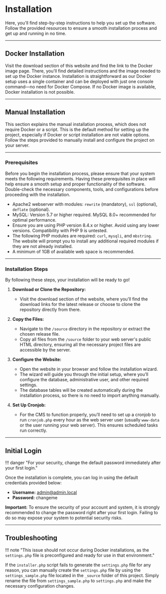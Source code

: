 # Installation

Here, you'll find step-by-step instructions to help you set up the software. Follow the provided resources to ensure a smooth installation process and get up and running in no time.

---------------

## Docker Installation

Visit the download section of this website and find the link to the Docker image page. There, you'll find detailed instructions and the image needed to set up the Docker instance. Installation is straightforward as our Docker setup uses a single container and can be deployed with just one console command—no need for Docker Compose. If no Docker image is available, Docker installation is not possible.

---------------

## Manual Installation

This section explains the manual installation process, which does not require Docker or a script. This is the default method for setting up the project, especially if Docker or script installation are not viable options. Follow the steps provided to manually install and configure the project on your server.

---------------

### Prerequisites

Before you begin the installation process, please ensure that your system meets the following requirements. Having these prerequisites in place will help ensure a smooth setup and proper functionality of the software. Double-check the necessary components, tools, and configurations before proceeding with the installation.

- Apache2 webserver with modules: `rewrite` (mandatory), `ssl` (optional), `deflate` (optional).
- MySQL: Version 5.7 or higher required. MySQL 8.0+ recommended for optimal performance.
- Ensure you are using PHP version 8.4.x or higher. Avoid using any lower versions. Compatibility with PHP 9 is untested.
- The following PHP modules are required: `curl`, `mysqli`, and `mbstring`. The website will prompt you to install any additional required modules if they are not already installed.
- A minimum of 1GB of available web space is recommended.

---------------

### Installation Steps

By following these steps, your installation will be ready to go!

1. **Download or Clone the Repository:**
	- Visit the download section of the website, where you’ll find the download links for the latest release or choose to clone the repository directly from there.

2. **Copy the Files:**
	- Navigate to the `/source` directory in the repository or extract the chosen release file.
	- Copy all files from the `/source` folder to your web server's public HTML directory, ensuring all the necessary project files are accessible by the server.

3. **Configure the Website:**
	- Open the website in your browser and follow the installation wizard.
	- The wizard will guide you through the initial setup, where you’ll configure the database, administrative user, and other required settings.
	- The database tables will be created automatically during the installation process, so there is no need to import anything manually.

4. **Set Up Cronjob:**
	- For the CMS to function properly, you’ll need to set up a cronjob to run `cronjob.php` every hour as the web server user (usually `www-data` or the user running your web server). This ensures scheduled tasks run correctly.

---------------

## Initial Login

!!! danger "For your security, change the default password immediately after your first login."

Once the installation is complete, you can log in using the default credentials provided below:

- **Username:** admin@admin.local
- **Password:** changeme

**Important:** To ensure the security of your account and system, it is strongly recommended to change the password right after your first login. Failing to do so may expose your system to potential security risks.

---------------

## Troubleshooting

!!! note "This issue should not occur during Docker installations, as the `settings.php` file is preconfigured and ready for use in that environment."

If the `installer.php` script fails to generate the `settings.php` file for any reason, you can manually create the `settings.php` file by using the `settings_sample.php` file located in the `_source` folder of this project. Simply rename the file from `settings_sample.php` to `settings.php` and make the necessary configuration changes.